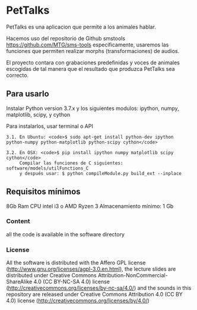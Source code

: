 PetTalks
========= 

PetTalks es una aplicacion que permite a los animales hablar.

Hacemos uso del repositorio de  Github smstools https://github.com/MTG/sms-tools
especificamente, usaremos las funciones que permiten realizar morphs 
(transformaciones) de audios.

El proyecto contara con grabaciones predefinidas y voces de animales escogidas 
de tal manera que el resultado que produzca PetTalks sea correcto. 

Para usarlo
----------
Instalar Python version 3.7.x y los siguientes modulos: ipython, numpy, matplotlib, scipy, y cython
  
  Para instalarlos, usar terminal o API
  
    3.1. En Ubuntu: <code>$ sudo apt-get install python-dev ipython python-numpy python-matplotlib python-scipy cython</code>
  
    3.2. En OSX: <code>$ pip install ipython numpy matplotlib scipy cython</code>
         Compilar las funciones de C siguientes: software/models/utilFunctions_C 
         y después usar: $ python compileModule.py build_ext --inplace

Requisitos mínimos
----------
8Gb Ram
CPU intel i3 o AMD Ryzen 3
Almacenamiento mínimo: 1 Gb


### Content
all the code is available in the software directory

### License

All the software is distributed with the Affero GPL license (http://www.gnu.org/licenses/agpl-3.0.en.html), the lecture slides are distributed under Creative Commons Attribution-NonCommercial-ShareAlike 4.0 (CC BY-NC-SA 4.0) license (http://creativecommons.org/licenses/by-nc-sa/4.0/) and the sounds in this repository are released under Creative Commons Attribution 4.0 (CC BY 4.0) license (http://creativecommons.org/licenses/by/4.0/)
